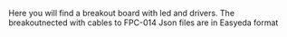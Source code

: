 Here you will find a breakout board with led and drivers.
The breakoutnected with cables to FPC-014
Json files are in Easyeda format
